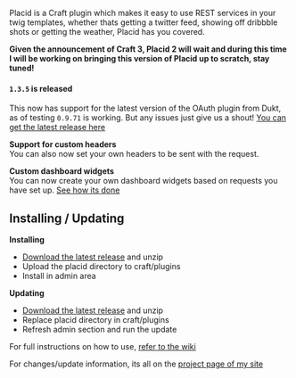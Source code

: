 
Placid is a Craft plugin which makes it easy to use REST services in your twig templates, whether thats getting a twitter feed, showing off dribbble shots or getting the weather, Placid has you covered.

**Given the announcement of Craft 3, Placid 2 will wait and during this time I will be working on bringing this version of Placid up to scratch, stay tuned!**

#### `1.3.5` is released
This now has support for the latest version of the OAuth plugin from Dukt, as of testing `0.9.71` is working. But any issues just give us a shout! [You can get the latest release here](https://github.com/alecritson/Placid/releases/tag/1.3.5)

**Support for custom headers**  
You can also now set your own headers to be sent with the request.

**Custom dashboard widgets**  
You can now create your own dashboard widgets based on requests you have set up. [See how its done](https://github.com/alecritson/Placid/wiki/Widgets)

## Installing / Updating

**Installing**
- [Download the latest release](https://github.com/alecritson/Placid/archive/v1.2.5.zip) and unzip
- Upload the placid directory to craft/plugins
- Install in admin area

**Updating**
- [Download the latest release](https://github.com/alecritson/Placid/archive/v1.2.5.zip) and unzip
- Replace placid directory in craft/plugins
- Refresh admin section and run the update

For full instructions on how to use, [refer to the wiki](https://github.com/alecritson/placid/wiki)

For changes/update information, its all on the [project page of my site](http://itsalec.co.uk/projects/placid)
